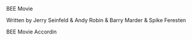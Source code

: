 BEE Movie

Written by Jerry Seinfeld & Andy Robin & Barry Marder & Spike Feresten


BEE Movie
Accordin
